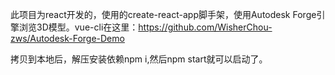 此项目为react开发的，使用的create-react-app脚手架，使用Autodesk Forge引擎浏览3D模型。vue-cli在这里：https://github.com/WisherChou-zws/Autodesk-Forge-Demo

拷贝到本地后，解压安装依赖npm i,然后npm start就可以启动了。

